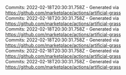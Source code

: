 Commits: 2022-02-18T20:30:31.758Z - Generated via https://github.com/marketplace/actions/artificial-grass
<br>
Commits: 2022-02-18T20:30:31.758Z - Generated via https://github.com/marketplace/actions/artificial-grass
<br>
Commits: 2022-02-18T20:30:31.758Z - Generated via https://github.com/marketplace/actions/artificial-grass
<br>
Commits: 2022-02-18T20:30:31.758Z - Generated via https://github.com/marketplace/actions/artificial-grass
<br>
Commits: 2022-02-18T20:30:31.758Z - Generated via https://github.com/marketplace/actions/artificial-grass
<br>
Commits: 2022-02-18T20:30:31.758Z - Generated via https://github.com/marketplace/actions/artificial-grass
<br>
